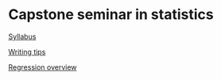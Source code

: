 # Capstone seminar in statistics

[Syllabus](/syllabus.md)

[Writing tips](https://kshedden.github.io/UMStats485/topics/writing_tips.html)

[Regression overview](/topics/regression_overview.md)

